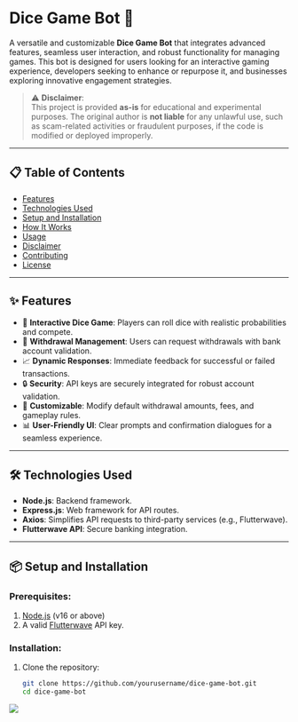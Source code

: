 # Dice Game Bot 🎲

A versatile and customizable **Dice Game Bot** that integrates advanced features, seamless user interaction, and robust functionality for managing games. This bot is designed for users looking for an interactive gaming experience, developers seeking to enhance or repurpose it, and businesses exploring innovative engagement strategies.

> ⚠️ **Disclaimer**:  
This project is provided **as-is** for educational and experimental purposes. The original author is **not liable** for any unlawful use, such as scam-related activities or fraudulent purposes, if the code is modified or deployed improperly.

---

## 📋 Table of Contents

- [Features](#Features)  
- [Technologies Used](#technologies-used)  
- [Setup and Installation](#setup-and-installation)  
- [How It Works](#how-it-works)  
- [Usage](#usage)  
- [Disclaimer](#disclaimer)  
- [Contributing](#contributing)  
- [License](#license)

---

## ✨ Features

- 🎲 **Interactive Dice Game**: Players can roll dice with realistic probabilities and compete.  
- 🏦 **Withdrawal Management**: Users can request withdrawals with bank account validation.  
- 📈 **Dynamic Responses**: Immediate feedback for successful or failed transactions.  
- 🔒 **Security**: API keys are securely integrated for robust account validation.  
- 🔄 **Customizable**: Modify default withdrawal amounts, fees, and gameplay rules.  
- 📊 **User-Friendly UI**: Clear prompts and confirmation dialogues for a seamless experience.  

---

## 🛠️ Technologies Used

- **Node.js**: Backend framework.  
- **Express.js**: Web framework for API routes.  
- **Axios**: Simplifies API requests to third-party services (e.g., Flutterwave).  
- **Flutterwave API**: Secure banking integration.  

---

## 📦 Setup and Installation

### Prerequisites:
1. [Node.js](https://nodejs.org) (v16 or above)  
2. A valid [Flutterwave](https://www.flutterwave.com/) API key.  

### Installation:
1. Clone the repository:  
   ```bash
   git clone https://github.com/yourusername/dice-game-bot.git
   cd dice-game-bot


[![](https://visitcount.itsvg.in/api?id=tamecalm&label=Page%20Views&pretty=true)](https://visitcount.itsvg.in)
